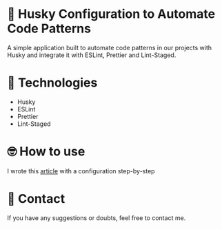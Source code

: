 # 🐺 Husky Configuration to Automate Code Patterns

A simple application built to automate code patterns in our projects with Husky and integrate it with ESLint, Prettier and Lint-Staged.

# 🚀 Technologies

- Husky
- ESLint
- Prettier
- Lint-Staged

# 🤓 How to use

I wrote this [article](https://medium.com/dextra-digital/como-automatizar-padr%C3%B5es-de-c%C3%B3digo-com-git-hooks-usando-husky-a066f4e60b0e) with a configuration step-by-step  

# 📨 Contact

If you have any suggestions or doubts, feel free to contact me.
